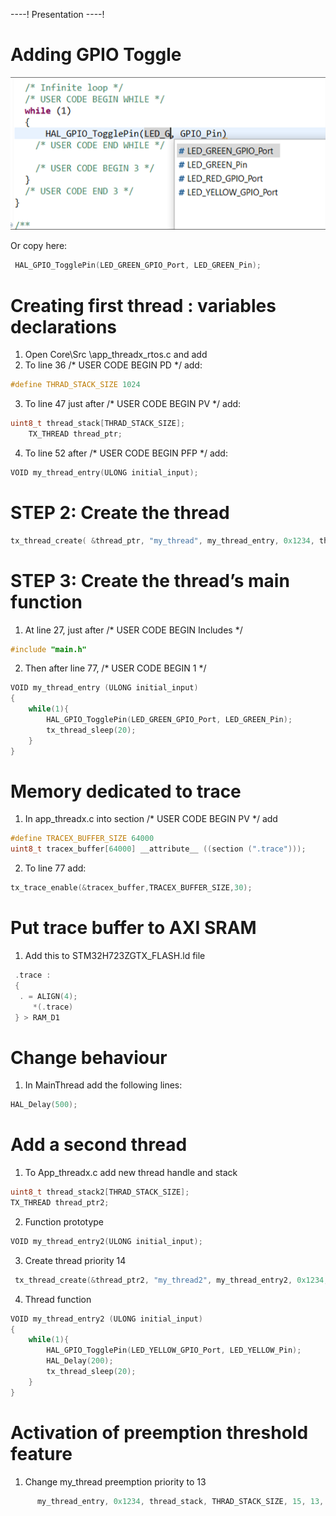 ----!
Presentation
----!

# Adding GPIO Toggle

![gpio toggle pin selection](./img/13.png)

Or copy here:

```c
 HAL_GPIO_TogglePin(LED_GREEN_GPIO_Port, LED_GREEN_Pin);
```

# Creating first thread : variables declarations

1. Open Core\Src \app_threadx_rtos.c and add
2. To line 36 /* USER CODE BEGIN PD */ add:

```c
#define THRAD_STACK_SIZE 1024
```

3. To line 47 just after /* USER CODE BEGIN PV */ add:

```c
uint8_t thread_stack[THRAD_STACK_SIZE];
	TX_THREAD thread_ptr;
```

4. To line 52 after /* USER CODE BEGIN PFP */ add:

```c
VOID my_thread_entry(ULONG initial_input);
```

# STEP 2: Create the thread

```c
tx_thread_create( &thread_ptr, "my_thread", my_thread_entry, 0x1234, thread_stack, THREAD_STACK_SIZE, 15, 15, 1, TX_AUTO_START);
```

# STEP 3: Create the thread’s main function

1. At line 27, just after /* USER CODE BEGIN Includes */

```c
#include "main.h"
```

2. Then after line 77, /* USER CODE BEGIN 1 */
   
```c
VOID my_thread_entry (ULONG initial_input)
{
    while(1){
        HAL_GPIO_TogglePin(LED_GREEN_GPIO_Port, LED_GREEN_Pin);
        tx_thread_sleep(20);
    }
}
```

# Memory dedicated to trace

1. In app_threadx.c into section /* USER CODE BEGIN PV */ add

```c
#define TRACEX_BUFFER_SIZE 64000
uint8_t tracex_buffer[64000] __attribute__ ((section (".trace")));
```

2. To line 77 add:

```c
tx_trace_enable(&tracex_buffer,TRACEX_BUFFER_SIZE,30);
```

# Put trace buffer to AXI SRAM

1. Add this to STM32H723ZGTX_FLASH.ld file

```c
 .trace :
 {
  . = ALIGN(4);
     *(.trace)
 } > RAM_D1
```

# Change behaviour

1. In MainThread add the following lines:

```c
HAL_Delay(500);
```

# Add a second thread

1. To App_threadx.c add new thread handle and stack

```c
uint8_t thread_stack2[THRAD_STACK_SIZE];
TX_THREAD thread_ptr2;
```

2. Function prototype

```c
VOID my_thread_entry2(ULONG initial_input);
```

3. Create thread priority 14

```c
 tx_thread_create(&thread_ptr2, "my_thread2", my_thread_entry2, 0x1234, thread_stack2,	THRAD_STACK_SIZE, 14, 14, 1, TX_AUTO_START);
```

4. Thread function

```c
VOID my_thread_entry2 (ULONG initial_input)
{
    while(1){
        HAL_GPIO_TogglePin(LED_YELLOW_GPIO_Port, LED_YELLOW_Pin);
        HAL_Delay(200);
        tx_thread_sleep(20);
    }
}
```

# Activation of preemption threshold feature

1. Change my_thread preemption priority to 13

```c
      my_thread_entry, 0x1234, thread_stack, THRAD_STACK_SIZE, 15, 13, 1, TX_AUTO_START);
```